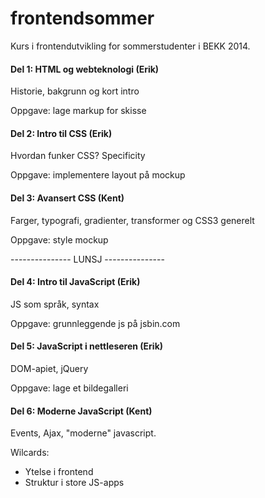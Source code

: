 frontendsommer
==============

Kurs i frontendutvikling for sommerstudenter i BEKK 2014. 

#### Del 1: HTML og webteknologi (Erik)

Historie, bakgrunn og kort intro

Oppgave: lage markup for skisse

#### Del 2: Intro til CSS (Erik)

Hvordan funker CSS? Specificity

Oppgave: implementere layout på mockup

#### Del 3: Avansert CSS (Kent)

Farger, typografi, gradienter, transformer og CSS3 generelt

Oppgave: style mockup


--------------- LUNSJ ---------------

#### Del 4: Intro til JavaScript (Erik)

JS som språk, syntax

Oppgave: grunnleggende js på jsbin.com

#### Del 5: JavaScript i nettleseren (Erik)

DOM-apiet, jQuery

Oppgave: lage et bildegalleri

#### Del 6: Moderne JavaScript (Kent)

Events, Ajax, "moderne" javascript. 


Wilcards:
  -  Ytelse i frontend
  -  Struktur i store JS-apps
